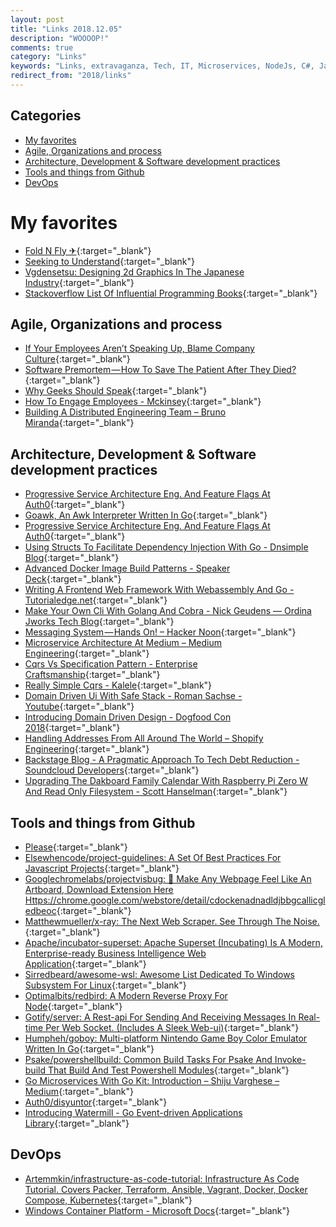 ```yaml
---
layout: post
title: "Links 2018.12.05"
description: "WOOOOP!"
comments: true
category: "Links"
keywords: "Links, extravaganza, Tech, IT, Microservices, NodeJs, C#, Javascript, Solution architecture"
redirect_from: "2018/links"
---
```


## Categories ##

* [My favorites](#favorites)
* [Agile, Organizations and process](#agile)
* [Architecture, Development & Software development practices](#development)
* [Tools and things from Github](#tools)
* [DevOps](#devops)

# My favorites<a name="favorites"></a> #

* [Fold N Fly ✈](https://www.foldnfly.com/index.html#/1-1-1-1-1-1-1-1-2){:target="_blank"}
* [Seeking to Understand](https://www.leadingagile.com/2018/11/software-terminologyseeking-to-understand/){:target="_blank"}
* [Vgdensetsu: Designing 2d Graphics In The Japanese Industry](https://vgdensetsu.tumblr.com/post/179656817318/designing-2d-graphics-in-the-japanese-industry){:target="_blank"}
* [Stackoverflow List Of Influential Programming Books](http://www.doradolist.com/facts/stackoverflow-influential-programming-books.html){:target="_blank"}

## Agile, Organizations and process<a name="agile"></a> ##

* [If Your Employees Aren’t Speaking Up, Blame Company Culture](https://hbr.org/2018/11/if-your-employees-arent-speaking-up-blame-company-culture){:target="_blank"}
* [Software Premortem — How To Save The Patient After They Died?](https://medium.com/datadriveninvestor/software-premortem-how-to-save-the-patient-after-they-died-107f3e3e48ed){:target="_blank"}
* [Why Geeks Should Speak](https://justinjackson.ca/speak){:target="_blank"}
* [How To Engage Employees - Mckinsey](https://www.mckinsey.com/business-functions/organization/our-insights/making-work-meaningful-a-leaders-guide?__s=wakwmyepmhismx8ehtnp){:target="_blank"}
* [Building A Distributed Engineering Team – Bruno Miranda](https://blog.brunomiranda.com/building-a-distributed-engineering-team-85d281b9b1c){:target="_blank"}

## Architecture, Development & Software development practices <a name="development"></a> ##

* [Progressive Service Architecture Eng. And Feature Flags At Auth0](https://auth0.com/blog/progressive-service-architecture-at-auth0/){:target="_blank"}
* [Goawk, An Awk Interpreter Written In Go](https://benhoyt.com/writings/goawk/){:target="_blank"}
* [Progressive Service Architecture Eng. And Feature Flags At Auth0](https://auth0.com/blog/progressive-service-architecture-at-auth0/){:target="_blank"}
* [Using Structs To Facilitate Dependency Injection With Go - Dnsimple Blog](https://blog.dnsimple.com/2018/11/using-structs-to-facilitate-dependency-injection-with-go/){:target="_blank"}
* [Advanced Docker Image Build Patterns - Speaker Deck](https://speakerdeck.com/garethr/advanced-docker-image-build-patterns){:target="_blank"}
* [Writing A Frontend Web Framework With Webassembly And Go - Tutorialedge.net](https://tutorialedge.net/golang/writing-frontend-web-framework-webassembly-go/){:target="_blank"}
* [Make Your Own Cli With Golang And Cobra - Nick Geudens — Ordina Jworks Tech Blog](https://ordina-jworks.github.io/development/2018/10/20/make-your-own-cli-with-golang-and-cobra.html){:target="_blank"}
* [Messaging System — Hands On! – Hacker Noon](https://hackernoon.com/messaging-system-hands-on-7dda1afded37){:target="_blank"}
* [Microservice Architecture At Medium – Medium Engineering](https://medium.engineering/microservice-architecture-at-medium-9c33805eb74f){:target="_blank"}
* [Cqrs Vs Specification Pattern - Enterprise Craftsmanship](https://enterprisecraftsmanship.com/2018/11/06/cqrs-vs-specification-pattern/){:target="_blank"}
* [Really Simple Cqrs - Kalele](https://kalele.io/blog-posts/really-simple-cqrs/){:target="_blank"}
* [Domain Driven Ui With Safe Stack - Roman Sachse - Youtube](https://www.youtube.com/watch?v=bW0ZQAofro8&__s=rz6syqwso5amykgnmqva){:target="_blank"}
* [Introducing Domain Driven Design - Dogfood Con 2018](https://www.slideshare.net/ardalis/introducing-domain-driven-design-dogfood-con-2018?__s=rz6syqwso5amykgnmqva){:target="_blank"}
* [Handling Addresses From All Around The World – Shopify Engineering](https://engineering.shopify.com/blogs/engineering/handling-addresses-from-all-around-the-world){:target="_blank"}
* [Backstage Blog - A Pragmatic Approach To Tech Debt Reduction - Soundcloud Developers](https://developers.soundcloud.com/blog/a-pragmatic-approach-to-tech-debt-reduction){:target="_blank"}
* [Upgrading The Dakboard Family Calendar With Raspberry Pi Zero W And Read Only Filesystem - Scott Hanselman](https://www.hanselman.com/blog/UpgradingTheDakBoardFamilyCalendarWithRaspberryPiZeroWAndReadOnlyFilesystem.aspx){:target="_blank"}

## Tools and things from Github <a name="tools"></a> ##

* [Please](https://please.build/){:target="_blank"}
* [Elsewhencode/project-guidelines: A Set Of Best Practices For Javascript Projects](https://github.com/elsewhencode/project-guidelines){:target="_blank"}
* [Googlechromelabs/projectvisbug: 🎨 Make Any Webpage Feel Like An Artboard, Download Extension Here Https://chrome.google.com/webstore/detail/cdockenadnadldjbbgcallicgledbeoc](https://github.com/GoogleChromeLabs/ProjectVisBug){:target="_blank"}
* [Matthewmueller/x-ray: The Next Web Scraper. See Through The <Html> Noise.](https://github.com/matthewmueller/x-ray){:target="_blank"}
* [Apache/incubator-superset: Apache Superset (Incubating) Is A Modern, Enterprise-ready Business Intelligence Web Application](https://github.com/apache/incubator-superset){:target="_blank"}
* [Sirredbeard/awesome-wsl: Awesome List Dedicated To Windows Subsystem For Linux](https://github.com/sirredbeard/Awesome-WSL){:target="_blank"}
* [Optimalbits/redbird: A Modern Reverse Proxy For Node](https://github.com/OptimalBits/redbird){:target="_blank"}
* [Gotify/server: A Rest-api For Sending And Receiving Messages In Real-time Per Web Socket. (Includes A Sleek Web-ui)](https://github.com/gotify/server){:target="_blank"}
* [Humpheh/goboy: Multi-platform Nintendo Game Boy Color Emulator Written In Go](https://github.com/Humpheh/goboy){:target="_blank"}
* [Psake/powershellbuild: Common Build Tasks For Psake And Invoke-build That Build And Test Powershell Modules](https://github.com/psake/PowerShellBuild){:target="_blank"}
* [Go Microservices With Go Kit: Introduction – Shiju Varghese – Medium](https://medium.com/@shijuvar/go-microservices-with-go-kit-introduction-43a757398183){:target="_blank"}
* [Auth0/disyuntor](https://github.com/auth0/disyuntor){:target="_blank"}
* [Introducing Watermill - Go Event-driven Applications Library](https://threedots.tech/post/introducing-watermill/){:target="_blank"}

## DevOps <a name="devops"></a> ##

* [Artemmkin/infrastructure-as-code-tutorial: Infrastructure As Code Tutorial. Covers Packer, Terraform, Ansible, Vagrant, Docker, Docker Compose, Kubernetes](https://github.com/Artemmkin/infrastructure-as-code-tutorial){:target="_blank"}
* [Windows Container Platform - Microsoft Docs](https://docs.microsoft.com/en-us/virtualization/windowscontainers/deploy-containers/containerd){:target="_blank"}